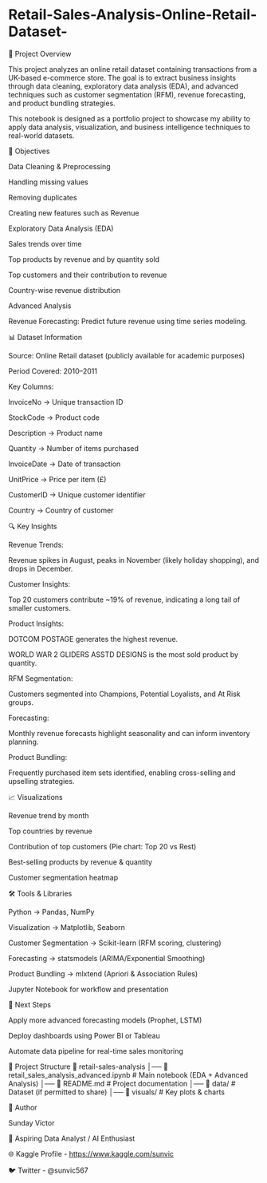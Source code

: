 # Retail-Sales-Analysis-Online-Retail-Dataset-
📌 Project Overview

This project analyzes an online retail dataset containing transactions from a UK-based e-commerce store.
The goal is to extract business insights through data cleaning, exploratory data analysis (EDA), and advanced techniques such as customer segmentation (RFM), revenue forecasting, and product bundling strategies.

This notebook is designed as a portfolio project to showcase my ability to apply data analysis, visualization, and business intelligence techniques to real-world datasets.

🎯 Objectives

Data Cleaning & Preprocessing

Handling missing values

Removing duplicates

Creating new features such as Revenue

Exploratory Data Analysis (EDA)

Sales trends over time

Top products by revenue and by quantity sold

Top customers and their contribution to revenue

Country-wise revenue distribution

Advanced Analysis

Revenue Forecasting: Predict future revenue using time series modeling.

📊 Dataset Information

Source: Online Retail dataset (publicly available for academic purposes)

Period Covered: 2010–2011

Key Columns:

InvoiceNo → Unique transaction ID

StockCode → Product code

Description → Product name

Quantity → Number of items purchased

InvoiceDate → Date of transaction

UnitPrice → Price per item (£)

CustomerID → Unique customer identifier

Country → Country of customer

🔍 Key Insights

Revenue Trends:

Revenue spikes in August, peaks in November (likely holiday shopping), and drops in December.

Customer Insights:

Top 20 customers contribute ~19% of revenue, indicating a long tail of smaller customers.

Product Insights:

DOTCOM POSTAGE generates the highest revenue.

WORLD WAR 2 GLIDERS ASSTD DESIGNS is the most sold product by quantity.

RFM Segmentation:

Customers segmented into Champions, Potential Loyalists, and At Risk groups.

Forecasting:

Monthly revenue forecasts highlight seasonality and can inform inventory planning.

Product Bundling:

Frequently purchased item sets identified, enabling cross-selling and upselling strategies.

📈 Visualizations

Revenue trend by month

Top countries by revenue

Contribution of top customers (Pie chart: Top 20 vs Rest)

Best-selling products by revenue & quantity

Customer segmentation heatmap

🛠️ Tools & Libraries

Python → Pandas, NumPy

Visualization → Matplotlib, Seaborn

Customer Segmentation → Scikit-learn (RFM scoring, clustering)

Forecasting → statsmodels (ARIMA/Exponential Smoothing)

Product Bundling → mlxtend (Apriori & Association Rules)

Jupyter Notebook for workflow and presentation

🚀 Next Steps

Apply more advanced forecasting models (Prophet, LSTM)

Deploy dashboards using Power BI or Tableau

Automate data pipeline for real-time sales monitoring

📂 Project Structure
📁 retail-sales-analysis
│── 📑 retail_sales_analysis_advanced.ipynb   # Main notebook (EDA + Advanced Analysis)
│── 📑 README.md                              # Project documentation
│── 📂 data/                                  # Dataset (if permitted to share)
│── 📂 visuals/                               # Key plots & charts

🙋 Author

Sunday Victor

💼 Aspiring Data Analyst / AI Enthusiast

🌐 Kaggle Profile - https://www.kaggle.com/sunvic

🐦 Twitter - @sunvic567

